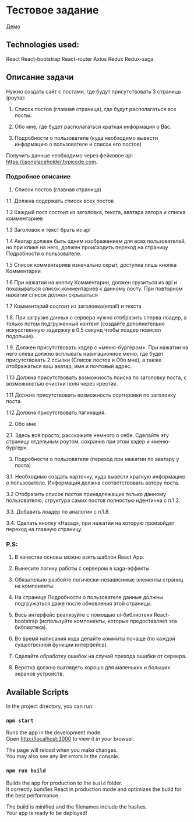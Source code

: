 # Тестовое задание

[Демо](https://mitra-soft.vercel.app/)


## Technologies used:
React
React-bootstrap
React-router
Axios
Redux
Redux-saga

## Описание задачи

Нужно создать сайт с постами, где будут присутствовать 3 страницы (роута):

1. Список постов (главная страница), где будут располагаться все посты.

2. Обо мне, где будет располагаться краткая информация о Вас.

3. Подробности о пользователе (куда необходимо вывести информацию о пользователе и список его постов)

Получить данные необходимо через фейковое api https://jsonplaceholder.typicode.com.

### Подробное описание

1. Список постов (главная страница)

1.1. Должна содержать список всех постов

1.2 Каждый пост состоит из заголовка, текста, аватара автора и списка комментариев

1.3 Заголовок и текст брать из api

1.4 Аватар должен быть одним изображением для всех пользователей, но при клике на него, должен происходить переход на страницу Подробности о пользователе.

1.5 Список комментариев изначально скрыт, доступна лишь кнопка Комментарии

1.6 При нажатии на кнопку Комментарии, должен грузиться из api и показываться список комментариев к данному посту. При повторном нажатии список должен скрываться

1.7  Комментарий состоит из заголовка(email) и текста

1.8. При загрузке данных с сервера нужно отобразить сперва лоадер, а только потом подгруженный контент (создайте дополнительно искусственную задержку в 0.5 секунд чтобы лоадер повисел подольше).

1.9. Должен присутствовать хэдер с «меню-бургером». При нажатии на него слева должно всплывать навигационное меню, где будет присутствовать 2 ссылки (Список постов и Обо мне), а также отображаться ваш аватар, имя и почтовый адрес.

1.10 Должна присутствовать возможность поиска по заголовку поста, с возможностью очистки поля через крестик.

1.11 Должна присутствовать возможность сортировки по заголовку поста.

1.12 Должна присутствовать пагинация.

2. Обо мне

2.1. Здесь всё просто, расскажите немного о себе. Сделайте эту страницу отдельным роутом, сохранив при этом хэдер и «меню-бургер».

3. Подробности о пользователе (переход при нажатии по аватару у поста)

3.1. Необходимо создать карточку, куда вывести краткую информацию о пользователе. Информация должна соответствовать автору поста.

3.2 Отобразить список постов принадлежащих только данному пользователю, структура самих постов полностью идентична с п.1.2.

3.3. Добавить лоадер по аналогии с п.1.8.

3.4. Сделать кнопку «Назад», при нажатии на которую произойдет переход на главную страницу.

### P.S:

1. В качестве основы можно взять шаблон React App.

2. Вынесите логику работы с сервером в saga-эффекты.

3. Обязательно разбейте логически-независимые элементы страниц на компоненты.

4. На странице Подробности о пользователе данные должны подгружаться даже после обновления этой страницы.

5. Весь интерфейс реализуйте с помощью ui-библиотеки React-bootstrap (используйте компоненты, которые предоставляет эта библиотека).

6. Во время написания кода делайте коммиты почаще (по каждой существенной функции интерфейса).

7. Сделайте обработку ошибок на случай прихода ошибки от сервера.

8. Верстка должна выглядеть хорошо для маленьких и больших экранов устройств.


## Available Scripts

In the project directory, you can run:

### `npm start`

Runs the app in the development mode.\
Open [http://localhost:3000](http://localhost:3000) to view it in your browser.

The page will reload when you make changes.\
You may also see any lint errors in the console.

### `npm run build`

Builds the app for production to the `build` folder.\
It correctly bundles React in production mode and optimizes the build for the best performance.

The build is minified and the filenames include the hashes.\
Your app is ready to be deployed!

